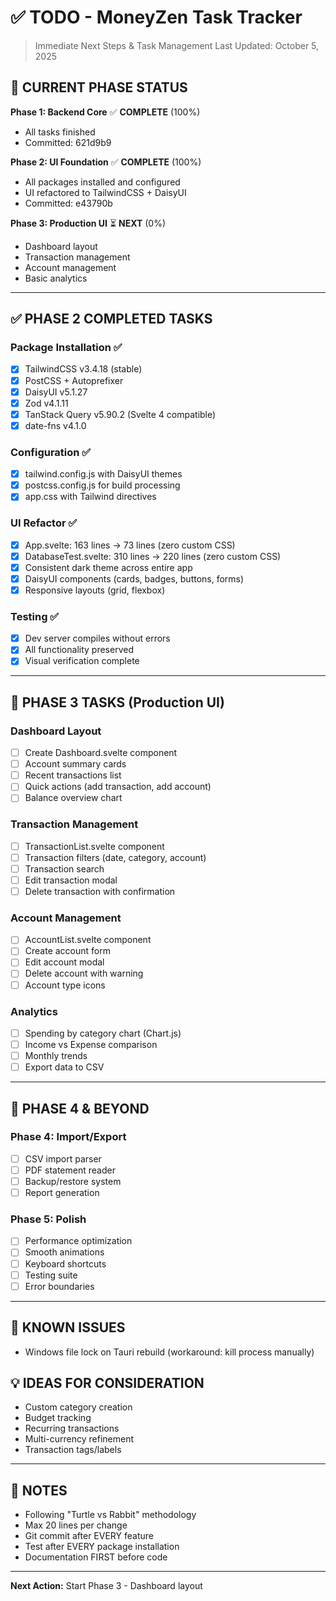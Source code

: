 # ✅ TODO - MoneyZen Task Tracker
> Immediate Next Steps & Task Management
> Last Updated: October 5, 2025

## 🎯 CURRENT PHASE STATUS

**Phase 1: Backend Core** ✅ **COMPLETE** (100%)
- All tasks finished
- Committed: 621d9b9

**Phase 2: UI Foundation** ✅ **COMPLETE** (100%)
- All packages installed and configured
- UI refactored to TailwindCSS + DaisyUI
- Committed: e43790b

**Phase 3: Production UI** ⏳ **NEXT** (0%)
- Dashboard layout
- Transaction management
- Account management
- Basic analytics

---

## ✅ PHASE 2 COMPLETED TASKS

### Package Installation ✅
- [x] TailwindCSS v3.4.18 (stable)
- [x] PostCSS + Autoprefixer
- [x] DaisyUI v5.1.27
- [x] Zod v4.1.11
- [x] TanStack Query v5.90.2 (Svelte 4 compatible)
- [x] date-fns v4.1.0

### Configuration ✅
- [x] tailwind.config.js with DaisyUI themes
- [x] postcss.config.js for build processing
- [x] app.css with Tailwind directives

### UI Refactor ✅
- [x] App.svelte: 163 lines → 73 lines (zero custom CSS)
- [x] DatabaseTest.svelte: 310 lines → 220 lines (zero custom CSS)
- [x] Consistent dark theme across entire app
- [x] DaisyUI components (cards, badges, buttons, forms)
- [x] Responsive layouts (grid, flexbox)

### Testing ✅
- [x] Dev server compiles without errors
- [x] All functionality preserved
- [x] Visual verification complete

---

## 🎯 PHASE 3 TASKS (Production UI)

### Dashboard Layout
- [ ] Create Dashboard.svelte component
- [ ] Account summary cards
- [ ] Recent transactions list
- [ ] Quick actions (add transaction, add account)
- [ ] Balance overview chart

### Transaction Management
- [ ] TransactionList.svelte component
- [ ] Transaction filters (date, category, account)
- [ ] Transaction search
- [ ] Edit transaction modal
- [ ] Delete transaction with confirmation

### Account Management
- [ ] AccountList.svelte component
- [ ] Create account form
- [ ] Edit account modal
- [ ] Delete account with warning
- [ ] Account type icons

### Analytics
- [ ] Spending by category chart (Chart.js)
- [ ] Income vs Expense comparison
- [ ] Monthly trends
- [ ] Export data to CSV

---

## 🚀 PHASE 4 & BEYOND

### Phase 4: Import/Export
- [ ] CSV import parser
- [ ] PDF statement reader
- [ ] Backup/restore system
- [ ] Report generation

### Phase 5: Polish
- [ ] Performance optimization
- [ ] Smooth animations
- [ ] Keyboard shortcuts
- [ ] Testing suite
- [ ] Error boundaries

---

## 🐛 KNOWN ISSUES
- Windows file lock on Tauri rebuild (workaround: kill process manually)

## 💡 IDEAS FOR CONSIDERATION
- Custom category creation
- Budget tracking
- Recurring transactions
- Multi-currency refinement
- Transaction tags/labels

---

## 📝 NOTES
- Following "Turtle vs Rabbit" methodology
- Max 20 lines per change
- Git commit after EVERY feature
- Test after EVERY package installation
- Documentation FIRST before code

---

**Next Action:** Start Phase 3 - Dashboard layout
